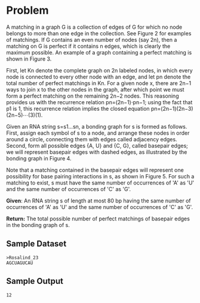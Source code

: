 # Problem

A matching in a graph G is a collection of edges of G for which no node belongs to more than one edge in the collection. See Figure 2 for examples of matchings. If G contains an even number of nodes (say 2n), then a matching on G is perfect if it contains n edges, which is clearly the maximum possible. An example of a graph containing a perfect matching is shown in Figure 3.

First, let Kn denote the complete graph on 2n labeled nodes, in which every node is connected to every other node with an edge, and let pn denote the total number of perfect matchings in Kn. For a given node x, there are 2n−1 ways to join x to the other nodes in the graph, after which point we must form a perfect matching on the remaining 2n−2 nodes. This reasoning provides us with the recurrence relation pn=(2n−1)⋅pn−1; using the fact that p1 is 1, this recurrence relation implies the closed equation pn=(2n−1)(2n−3)(2n−5)⋯(3)(1).

Given an RNA string s=s1…sn, a bonding graph for s is formed as follows. First, assign each symbol of s to a node, and arrange these nodes in order around a circle, connecting them with edges called adjacency edges. Second, form all possible edges {A, U} and {C, G}, called basepair edges; we will represent basepair edges with dashed edges, as illustrated by the bonding graph in Figure 4.

Note that a matching contained in the basepair edges will represent one possibility for base pairing interactions in s, as shown in Figure 5. For such a matching to exist, s must have the same number of occurrences of 'A' as 'U' and the same number of occurrences of 'C' as 'G'.

**Given**: An RNA string s of length at most 80 bp having the same number of occurrences of 'A' as 'U' and the same number of occurrences of 'C' as 'G'.

**Return:** The total possible number of perfect matchings of basepair edges in the bonding graph of s.

## Sample Dataset

```
>Rosalind_23
AGCUAGUCAU
```

## Sample Output
```
12
```
